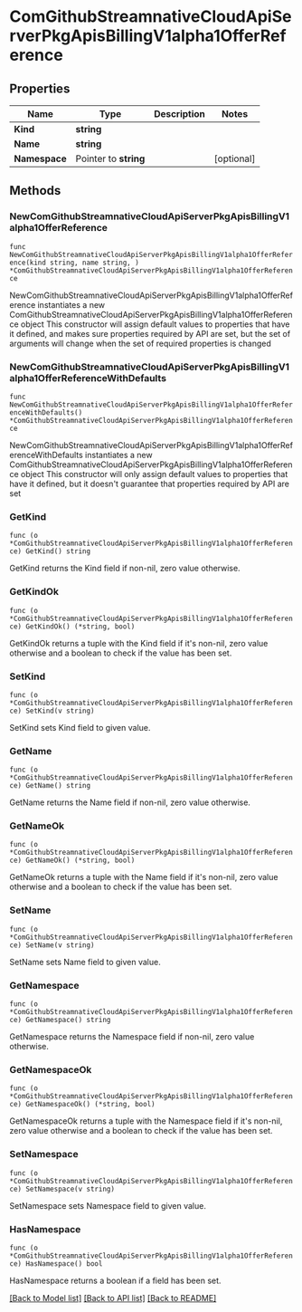 # ComGithubStreamnativeCloudApiServerPkgApisBillingV1alpha1OfferReference

## Properties

Name | Type | Description | Notes
------------ | ------------- | ------------- | -------------
**Kind** | **string** |  | 
**Name** | **string** |  | 
**Namespace** | Pointer to **string** |  | [optional] 

## Methods

### NewComGithubStreamnativeCloudApiServerPkgApisBillingV1alpha1OfferReference

`func NewComGithubStreamnativeCloudApiServerPkgApisBillingV1alpha1OfferReference(kind string, name string, ) *ComGithubStreamnativeCloudApiServerPkgApisBillingV1alpha1OfferReference`

NewComGithubStreamnativeCloudApiServerPkgApisBillingV1alpha1OfferReference instantiates a new ComGithubStreamnativeCloudApiServerPkgApisBillingV1alpha1OfferReference object
This constructor will assign default values to properties that have it defined,
and makes sure properties required by API are set, but the set of arguments
will change when the set of required properties is changed

### NewComGithubStreamnativeCloudApiServerPkgApisBillingV1alpha1OfferReferenceWithDefaults

`func NewComGithubStreamnativeCloudApiServerPkgApisBillingV1alpha1OfferReferenceWithDefaults() *ComGithubStreamnativeCloudApiServerPkgApisBillingV1alpha1OfferReference`

NewComGithubStreamnativeCloudApiServerPkgApisBillingV1alpha1OfferReferenceWithDefaults instantiates a new ComGithubStreamnativeCloudApiServerPkgApisBillingV1alpha1OfferReference object
This constructor will only assign default values to properties that have it defined,
but it doesn't guarantee that properties required by API are set

### GetKind

`func (o *ComGithubStreamnativeCloudApiServerPkgApisBillingV1alpha1OfferReference) GetKind() string`

GetKind returns the Kind field if non-nil, zero value otherwise.

### GetKindOk

`func (o *ComGithubStreamnativeCloudApiServerPkgApisBillingV1alpha1OfferReference) GetKindOk() (*string, bool)`

GetKindOk returns a tuple with the Kind field if it's non-nil, zero value otherwise
and a boolean to check if the value has been set.

### SetKind

`func (o *ComGithubStreamnativeCloudApiServerPkgApisBillingV1alpha1OfferReference) SetKind(v string)`

SetKind sets Kind field to given value.


### GetName

`func (o *ComGithubStreamnativeCloudApiServerPkgApisBillingV1alpha1OfferReference) GetName() string`

GetName returns the Name field if non-nil, zero value otherwise.

### GetNameOk

`func (o *ComGithubStreamnativeCloudApiServerPkgApisBillingV1alpha1OfferReference) GetNameOk() (*string, bool)`

GetNameOk returns a tuple with the Name field if it's non-nil, zero value otherwise
and a boolean to check if the value has been set.

### SetName

`func (o *ComGithubStreamnativeCloudApiServerPkgApisBillingV1alpha1OfferReference) SetName(v string)`

SetName sets Name field to given value.


### GetNamespace

`func (o *ComGithubStreamnativeCloudApiServerPkgApisBillingV1alpha1OfferReference) GetNamespace() string`

GetNamespace returns the Namespace field if non-nil, zero value otherwise.

### GetNamespaceOk

`func (o *ComGithubStreamnativeCloudApiServerPkgApisBillingV1alpha1OfferReference) GetNamespaceOk() (*string, bool)`

GetNamespaceOk returns a tuple with the Namespace field if it's non-nil, zero value otherwise
and a boolean to check if the value has been set.

### SetNamespace

`func (o *ComGithubStreamnativeCloudApiServerPkgApisBillingV1alpha1OfferReference) SetNamespace(v string)`

SetNamespace sets Namespace field to given value.

### HasNamespace

`func (o *ComGithubStreamnativeCloudApiServerPkgApisBillingV1alpha1OfferReference) HasNamespace() bool`

HasNamespace returns a boolean if a field has been set.


[[Back to Model list]](../README.md#documentation-for-models) [[Back to API list]](../README.md#documentation-for-api-endpoints) [[Back to README]](../README.md)



